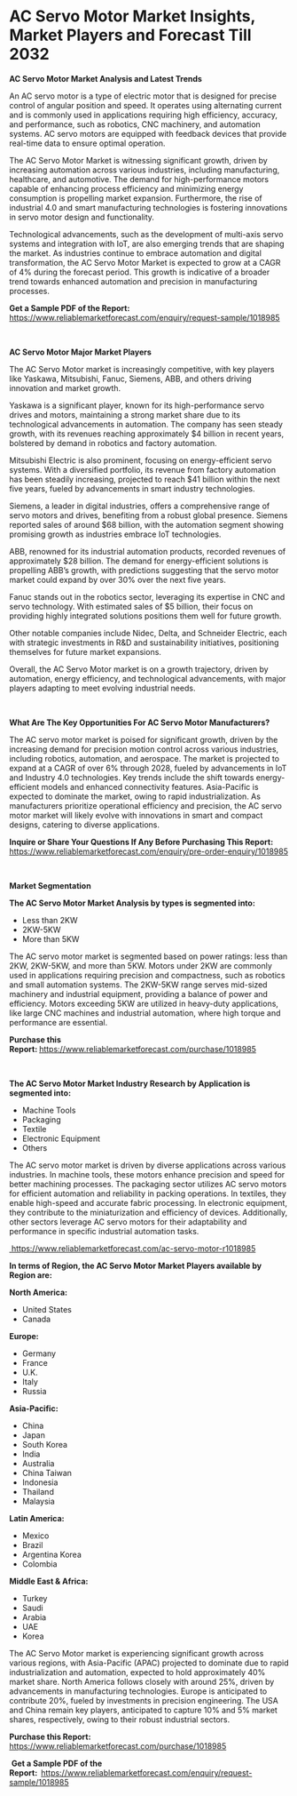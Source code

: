 <p><h1>AC Servo Motor Market Insights, Market Players and Forecast Till 2032</h1></p><p><strong>AC Servo Motor Market Analysis and Latest Trends</strong></p>
<p><p>An AC servo motor is a type of electric motor that is designed for precise control of angular position and speed. It operates using alternating current and is commonly used in applications requiring high efficiency, accuracy, and performance, such as robotics, CNC machinery, and automation systems. AC servo motors are equipped with feedback devices that provide real-time data to ensure optimal operation.</p><p>The AC Servo Motor Market is witnessing significant growth, driven by increasing automation across various industries, including manufacturing, healthcare, and automotive. The demand for high-performance motors capable of enhancing process efficiency and minimizing energy consumption is propelling market expansion. Furthermore, the rise of industrial 4.0 and smart manufacturing technologies is fostering innovations in servo motor design and functionality.</p><p>Technological advancements, such as the development of multi-axis servo systems and integration with IoT, are also emerging trends that are shaping the market. As industries continue to embrace automation and digital transformation, the AC Servo Motor Market is expected to grow at a CAGR of 4% during the forecast period. This growth is indicative of a broader trend towards enhanced automation and precision in manufacturing processes.</p></p>
<p><strong>Get a Sample PDF of the Report:&nbsp;</strong> <a href="https://www.reliablemarketforecast.com/enquiry/request-sample/1018985?utm_campaign=2457&utm_medium=2&utm_source=Github&utm_content=ia&utm_term=15042025&utm_id=ac-servo-motor">https://www.reliablemarketforecast.com/enquiry/request-sample/1018985</a></p>
<p>&nbsp;</p>
<p><strong>AC Servo Motor Major Market Players</strong></p>
<p><p>The AC Servo Motor market is increasingly competitive, with key players like Yaskawa, Mitsubishi, Fanuc, Siemens, ABB, and others driving innovation and market growth. </p><p>Yaskawa is a significant player, known for its high-performance servo drives and motors, maintaining a strong market share due to its technological advancements in automation. The company has seen steady growth, with its revenues reaching approximately $4 billion in recent years, bolstered by demand in robotics and factory automation.</p><p>Mitsubishi Electric is also prominent, focusing on energy-efficient servo systems. With a diversified portfolio, its revenue from factory automation has been steadily increasing, projected to reach $41 billion within the next five years, fueled by advancements in smart industry technologies.</p><p>Siemens, a leader in digital industries, offers a comprehensive range of servo motors and drives, benefiting from a robust global presence. Siemens reported sales of around $68 billion, with the automation segment showing promising growth as industries embrace IoT technologies.</p><p>ABB, renowned for its industrial automation products, recorded revenues of approximately $28 billion. The demand for energy-efficient solutions is propelling ABB’s growth, with predictions suggesting that the servo motor market could expand by over 30% over the next five years.</p><p>Fanuc stands out in the robotics sector, leveraging its expertise in CNC and servo technology. With estimated sales of $5 billion, their focus on providing highly integrated solutions positions them well for future growth.</p><p>Other notable companies include Nidec, Delta, and Schneider Electric, each with strategic investments in R&D and sustainability initiatives, positioning themselves for future market expansions.</p><p>Overall, the AC Servo Motor market is on a growth trajectory, driven by automation, energy efficiency, and technological advancements, with major players adapting to meet evolving industrial needs.</p></p>
<p>&nbsp;</p>
<p><strong>What Are The Key Opportunities For AC Servo Motor Manufacturers?</strong></p>
<p><p>The AC servo motor market is poised for significant growth, driven by the increasing demand for precision motion control across various industries, including robotics, automation, and aerospace. The market is projected to expand at a CAGR of over 6% through 2028, fueled by advancements in IoT and Industry 4.0 technologies. Key trends include the shift towards energy-efficient models and enhanced connectivity features. Asia-Pacific is expected to dominate the market, owing to rapid industrialization. As manufacturers prioritize operational efficiency and precision, the AC servo motor market will likely evolve with innovations in smart and compact designs, catering to diverse applications.</p></p>
<p><strong>Inquire or Share Your Questions If Any Before Purchasing This Report:</strong> <a href="https://www.reliablemarketforecast.com/enquiry/pre-order-enquiry/1018985?utm_campaign=2457&utm_medium=2&utm_source=Github&utm_content=ia&utm_term=15042025&utm_id=ac-servo-motor">https://www.reliablemarketforecast.com/enquiry/pre-order-enquiry/1018985</a></p>
<p>&nbsp;</p>
<p><strong>Market Segmentation</strong></p>
<p><strong>The AC Servo Motor Market Analysis by types is segmented into:</strong></p>
<p><ul><li>Less than 2KW</li><li>2KW-5KW</li><li>More than 5KW</li></ul></p>
<p><p>The AC servo motor market is segmented based on power ratings: less than 2KW, 2KW-5KW, and more than 5KW. Motors under 2KW are commonly used in applications requiring precision and compactness, such as robotics and small automation systems. The 2KW-5KW range serves mid-sized machinery and industrial equipment, providing a balance of power and efficiency. Motors exceeding 5KW are utilized in heavy-duty applications, like large CNC machines and industrial automation, where high torque and performance are essential.</p></p>
<p><strong>Purchase this Report:&nbsp;</strong><a href="https://www.reliablemarketforecast.com/purchase/1018985?utm_campaign=2457&utm_medium=2&utm_source=Github&utm_content=ia&utm_term=15042025&utm_id=ac-servo-motor">https://www.reliablemarketforecast.com/purchase/1018985</a></p>
<p>&nbsp;</p>
<p><strong>The AC Servo Motor Market Industry Research by Application is segmented into:</strong></p>
<p><ul><li>Machine Tools</li><li>Packaging</li><li>Textile</li><li>Electronic Equipment</li><li>Others</li></ul></p>
<p><p>The AC servo motor market is driven by diverse applications across various industries. In machine tools, these motors enhance precision and speed for better machining processes. The packaging sector utilizes AC servo motors for efficient automation and reliability in packing operations. In textiles, they enable high-speed and accurate fabric processing. In electronic equipment, they contribute to the miniaturization and efficiency of devices. Additionally, other sectors leverage AC servo motors for their adaptability and performance in specific industrial automation tasks.</p></p>
<p><a href="https://www.reliablemarketforecast.com/ac-servo-motor-r1018985?utm_campaign=2457&utm_medium=2&utm_source=Github&utm_content=ia&utm_term=15042025&utm_id=ac-servo-motor">&nbsp;https://www.reliablemarketforecast.com/ac-servo-motor-r1018985</a></p>
<p><strong>In terms of Region, the AC Servo Motor Market Players available by Region are:</strong></p>
<p>
    <p> <strong> North America: </strong>
        <ul>
            <li>United States</li>
            <li>Canada</li>
        </ul>
        </p> 
    <p> <strong> Europe: </strong>
        <ul>
            <li>Germany</li>
            <li>France</li>
            <li>U.K.</li>
            <li>Italy</li>
            <li>Russia</li>
        </ul>
        </p> 
    <p> <strong> Asia-Pacific: </strong>
        <ul>
            <li>China</li>
            <li>Japan</li>
            <li>South Korea</li>
            <li>India</li>
            <li>Australia</li>
            <li>China Taiwan</li>
            <li>Indonesia</li>
            <li>Thailand</li>
            <li>Malaysia</li>
        </ul>
        </p> 
    <p> <strong> Latin America: </strong>
        <ul>
            <li>Mexico</li>
            <li>Brazil</li>
            <li>Argentina Korea</li>
            <li>Colombia</li>
        </ul>
        </p> 
    <p> <strong> Middle East & Africa: </strong>
        <ul>
            <li>Turkey</li>
            <li>Saudi</li>
            <li>Arabia</li>
            <li>UAE</li>
            <li>Korea</li>
        </ul>
    </p>
    </p>
<p><p>The AC Servo Motor market is experiencing significant growth across various regions, with Asia-Pacific (APAC) projected to dominate due to rapid industrialization and automation, expected to hold approximately 40% market share. North America follows closely with around 25%, driven by advancements in manufacturing technologies. Europe is anticipated to contribute 20%, fueled by investments in precision engineering. The USA and China remain key players, anticipated to capture 10% and 5% market shares, respectively, owing to their robust industrial sectors.</p></p>
<p><strong>Purchase this Report: </strong><a href="https://www.reliablemarketforecast.com/purchase/1018985?utm_campaign=2457&utm_medium=2&utm_source=Github&utm_content=ia&utm_term=15042025&utm_id=ac-servo-motor">https://www.reliablemarketforecast.com/purchase/1018985</a></p>
<p>&nbsp;<strong>Get a Sample PDF of the Report:&nbsp;&nbsp;</strong><a href="https://www.reliablemarketforecast.com/enquiry/request-sample/1018985?utm_campaign=2457&utm_medium=2&utm_source=Github&utm_content=ia&utm_term=15042025&utm_id=ac-servo-motor">https://www.reliablemarketforecast.com/enquiry/request-sample/1018985</a></p>
<p><strong></strong></p>
<p><p></p><p></p><p></p></p>